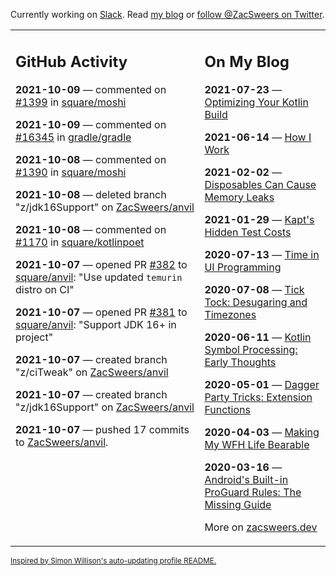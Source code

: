Currently working on [Slack](https://slack.com/). Read [my blog](https://zacsweers.dev/) or [follow @ZacSweers on Twitter](https://twitter.com/ZacSweers).

<table><tr><td valign="top" width="60%">

## GitHub Activity
<!-- githubActivity starts -->
**2021-10-09** — commented on [#1399](https://github.com/square/moshi/issues/1399#issuecomment-939384043) in [square/moshi](https://api.github.com/repos/square/moshi)

**2021-10-09** — commented on [#16345](https://github.com/gradle/gradle/issues/16345#issuecomment-939383609) in [gradle/gradle](https://api.github.com/repos/gradle/gradle)

**2021-10-08** — commented on [#1390](https://github.com/square/moshi/pull/1390#issuecomment-939194518) in [square/moshi](https://api.github.com/repos/square/moshi)

**2021-10-08** — deleted branch "z/jdk16Support" on [ZacSweers/anvil](https://api.github.com/repos/ZacSweers/anvil)

**2021-10-08** — commented on [#1170](https://github.com/square/kotlinpoet/pull/1170#issuecomment-938700183) in [square/kotlinpoet](https://api.github.com/repos/square/kotlinpoet)

**2021-10-07** — opened PR [#382](https://api.github.com/repos/square/anvil/pulls/382) to [square/anvil](https://api.github.com/repos/square/anvil): "Use updated `temurin` distro on CI"

**2021-10-07** — opened PR [#381](https://api.github.com/repos/square/anvil/pulls/381) to [square/anvil](https://api.github.com/repos/square/anvil): "Support JDK 16+ in project"

**2021-10-07** — created branch "z/ciTweak" on [ZacSweers/anvil](https://api.github.com/repos/ZacSweers/anvil)

**2021-10-07** — created branch "z/jdk16Support" on [ZacSweers/anvil](https://api.github.com/repos/ZacSweers/anvil)

**2021-10-07** — pushed 17 commits to [ZacSweers/anvil](https://api.github.com/repos/ZacSweers/anvil).
<!-- githubActivity ends -->
</td><td valign="top" width="40%">

## On My Blog
<!-- blog starts -->
**2021-07-23** — [Optimizing Your Kotlin Build](https://www.zacsweers.dev/optimizing-your-kotlin-build/)

**2021-06-14** — [How I Work](https://www.zacsweers.dev/how-i-work/)

**2021-02-02** — [Disposables Can Cause Memory Leaks](https://www.zacsweers.dev/disposables-can-cause-memory-leaks/)

**2021-01-29** — [Kapt's Hidden Test Costs](https://www.zacsweers.dev/kapts-hidden-test-costs/)

**2020-07-13** — [Time in UI Programming](https://www.zacsweers.dev/time-in-ui/)

**2020-07-08** — [Tick Tock: Desugaring and Timezones](https://www.zacsweers.dev/ticktock-desugaring-timezones/)

**2020-06-11** — [Kotlin Symbol Processing: Early Thoughts](https://www.zacsweers.dev/kotlin-symbol-processor-early-thoughts/)

**2020-05-01** — [Dagger Party Tricks: Extension Functions](https://www.zacsweers.dev/dagger-party-tricks-extension-functions/)

**2020-04-03** — [Making My WFH Life Bearable](https://www.zacsweers.dev/making-wfh-life-bearable/)

**2020-03-16** — [Android's Built-in ProGuard Rules: The Missing Guide](https://www.zacsweers.dev/android-proguard-rules/)
<!-- blog ends -->
More on [zacsweers.dev](https://zacsweers.dev/)
</td></tr></table>

<sub><a href="https://simonwillison.net/2020/Jul/10/self-updating-profile-readme/">Inspired by Simon Willison's auto-updating profile README.</a></sub>